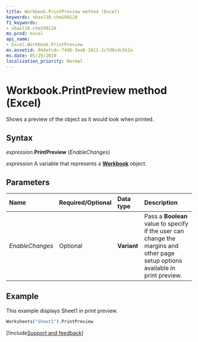 ```yaml
---
title: Workbook.PrintPreview method (Excel)
keywords: vbaxl10.chm199128
f1_keywords:
- vbaxl10.chm199128
ms.prod: excel
api_name:
- Excel.Workbook.PrintPreview
ms.assetid: 044afc4c-74d6-3ea6-1811-2c7d9cdc5b1a
ms.date: 05/29/2019
localization_priority: Normal
---
```



# Workbook.PrintPreview method (Excel)

Shows a preview of the object as it would look when printed.


## Syntax

_expression_.**PrintPreview** (_EnableChanges_)

_expression_ A variable that represents a **[Workbook](Excel.Workbook.md)** object.


## Parameters

|Name|Required/Optional|Data type|Description|
|:-----|:-----|:-----|:-----|
| _EnableChanges_|Optional| **Variant**|Pass a **Boolean** value to specify if the user can change the margins and other page setup options available in print preview.|

## Example

This example displays Sheet1 in print preview.

```vb
Worksheets("Sheet1").PrintPreview
```




[!include[Support and feedback](~/includes/feedback-boilerplate.md)]